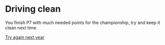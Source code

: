 # Driving clean
You finish P7 with much needed points for the championship, try and keep it clean next time.

[Try again next year](../racestart.md)
